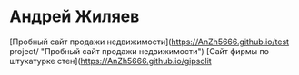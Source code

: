 # Андрей Жиляев
[Пробный сайт продажи недвижимости](https://AnZh5666.github.io/test project/ "Пробный сайт продажи недвижимости")
[Сайт фирмы по штукатурке стен](https://AnZh5666.github.io/gipsolit
